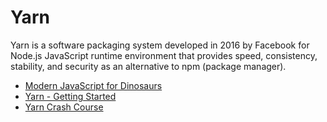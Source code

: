 # Yarn

Yarn is a software packaging system developed in 2016 by Facebook for Node.js JavaScript runtime environment that provides speed, consistency, stability, and security as an alternative to npm (package manager).

- [Modern JavaScript for Dinosaurs](https://peterxjang.com/blog/modern-javascript-explained-for-dinosaurs.html)
- [Yarn - Getting Started](https://yarnpkg.com/en/docs/getting-started)
- [Yarn Crash Course](https://www.youtube.com/watch?v=g9_6KmiBISk)
